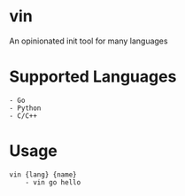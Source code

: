 # vin

An opinionated init tool for many languages

# Supported Languages
    - Go
    - Python
    - C/C++

# Usage

    vin {lang} {name}
        - vin go hello
